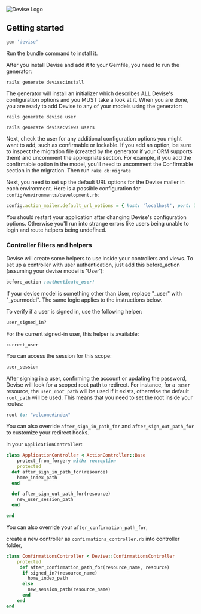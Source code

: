 ![Devise Logo](https://raw.github.com/plataformatec/devise/master/devise.png)

## Getting started

```ruby
gem 'devise'
```

Run the bundle command to install it.

After you install Devise and add it to your Gemfile, you need to run the generator:

```console
rails generate devise:install
```

The generator will install an initializer which describes ALL Devise's configuration options and you MUST take a look at it. When you are done, you are ready to add Devise to any of your models using the generator:

```console
rails generate devise user
```

```console
rails generate devise:views users
```

Next, check the user for any additional configuration options you might want to add, such as confirmable or lockable. If you add an option, be sure to inspect the migration file (created by the generator if your ORM supports them) and uncomment the appropriate section.  For example, if you add the confirmable option in the model, you'll need to uncomment the Confirmable section in the migration. Then run `rake db:migrate`

Next, you need to set up the default URL options for the Devise mailer in each environment. Here is a possible configuration for `config/environments/development.rb`:

```ruby
config.action_mailer.default_url_options = { host: 'localhost', port: 3000 }
```

You should restart your application after changing Devise's configuration options. Otherwise you'll run into strange errors like users being unable to login and route helpers being undefined.

### Controller filters and helpers

Devise will create some helpers to use inside your controllers and views. To set up a controller with user authentication, just add this before_action (assuming your devise model is 'User'):

```ruby
before_action :authenticate_user!
```

If your devise model is something other than User, replace "_user" with "_yourmodel". The same logic applies to the instructions below.

To verify if a user is signed in, use the following helper:

```ruby
user_signed_in?
```

For the current signed-in user, this helper is available:

```ruby
current_user
```

You can access the session for this scope:

```ruby
user_session
```

After signing in a user, confirming the account or updating the password, Devise will look for a scoped root path to redirect. For instance, for a `:user` resource, the `user_root_path` will be used if it exists, otherwise the default `root_path` will be used. This means that you need to set the root inside your routes:

```ruby
root to: "welcome#index"
```

You can also override `after_sign_in_path_for` and `after_sign_out_path_for` to customize your redirect hooks.

in your `ApplicationController`:

```ruby
class ApplicationController < ActionController::Base
    protect_from_forgery with: :exception
    protected
  def after_sign_in_path_for(resource)
    home_index_path
  end

  def after_sign_out_path_for(resource)
    new_user_session_path
  end

end
```

You can also override your `after_confirmation_path_for`,

create a new controller as `confirmations_controller.rb` into controller folder,


```ruby
class ConfirmationsController < Devise::ConfirmationsController
	protected
	 def after_confirmation_path_for(resource_name, resource)
      if signed_in?(resource_name)
        home_index_path
      else
        new_session_path(resource_name)
      end
    end
end

```